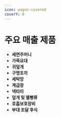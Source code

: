 ```yaml
---
icon: wagon-covered
coverY: 0
---
```


# 주요 매출 제품

* **세면주머니**&#x20;
* **가죽요대**&#x20;
* **귀덮개**&#x20;
* **구명조끼**&#x20;
* **세탁망**&#x20;
* **계급장**&#x20;
* **넥타이**&#x20;
* **덮개 및 멜빵류**&#x20;
* **호흡보호장비**&#x20;
* **부대 조달 후식**
